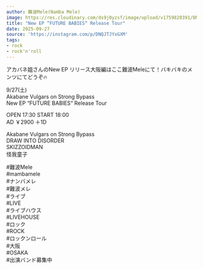 ```yaml
---
author: 難波Mele(Namba Mele)
image: https://res.cloudinary.com/ds9j0yzsf/image/upload/v1759820391/DNQJTJYxGXM.jpg
title: "New EP “FUTURE BABIES“ Release Tour"
date: 2025-09-27
source: 'https://instagram.com/p/DNQJTJYxGXM'
tags:
- rock
- rock'n'roll
---
```

アカバネ姐さんのNew EP リリース大阪編はここ難波Meleにて！バキバキのメンツにてどうぞ🔥

9/27(土)<br>
Akabane Vulgars on Strong Bypass<br>
New EP “FUTURE BABIES“ Release Tour

OPEN 17:30 START 18:00<br>
AD ￥2900 ＋1D

Akabane Vulgars on Strong Bypass<br>
DRAW INTO DISORDER<br>
SKIZZOIDMAN<br>
怪我童子

#難波Mele<br>
#mambamele<br>
#ナンバメレ<br>
#難波メレ<br>
#ライブ<br>
#LIVE<br>
#ライブハウス<br>
#LIVEHOUSE<br>
#ロック<br>
#ROCK<br>
#ロックンロール<br>
#大阪<br>
#OSAKA<br>
#出演バンド募集中